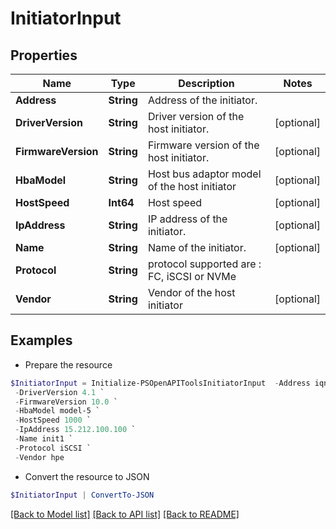 # InitiatorInput
## Properties

Name | Type | Description | Notes
------------ | ------------- | ------------- | -------------
**Address** | **String** | Address of the initiator. | 
**DriverVersion** | **String** | Driver version of the host initiator. | [optional] 
**FirmwareVersion** | **String** | Firmware version of the host initiator. | [optional] 
**HbaModel** | **String** | Host bus adaptor model of the host initiator | [optional] 
**HostSpeed** | **Int64** | Host speed | [optional] 
**IpAddress** | **String** | IP address of the initiator. | [optional] 
**Name** | **String** | Name of the initiator. | [optional] 
**Protocol** | **String** | protocol supported are : FC, iSCSI or NVMe | 
**Vendor** | **String** | Vendor of the host initiator | [optional] 

## Examples

- Prepare the resource
```powershell
$InitiatorInput = Initialize-PSOpenAPIToolsInitiatorInput  -Address iqn.1998-01.com.vmware:61f7c688-3e93-d360-8043-70106f7a7e18-0cba0054 `
 -DriverVersion 4.1 `
 -FirmwareVersion 10.0 `
 -HbaModel model-5 `
 -HostSpeed 1000 `
 -IpAddress 15.212.100.100 `
 -Name init1 `
 -Protocol iSCSI `
 -Vendor hpe
```

- Convert the resource to JSON
```powershell
$InitiatorInput | ConvertTo-JSON
```

[[Back to Model list]](../README.md#documentation-for-models) [[Back to API list]](../README.md#documentation-for-api-endpoints) [[Back to README]](../README.md)

